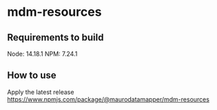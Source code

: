 # mdm-resources

## Requirements to build

Node: 14.18.1
NPM: 7.24.1

## How to use

Apply the latest release https://www.npmjs.com/package/@maurodatamapper/mdm-resources